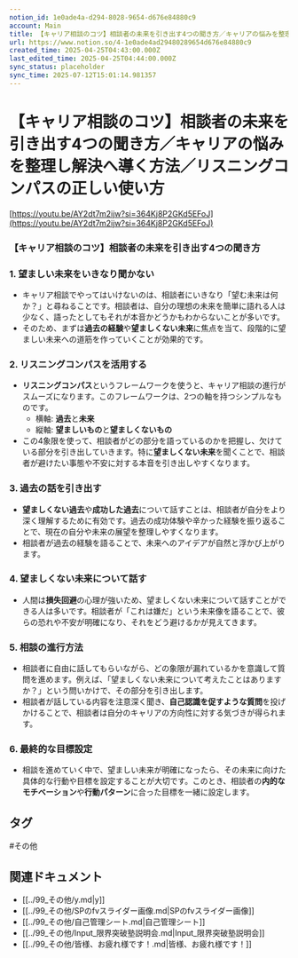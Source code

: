```yaml
---
notion_id: 1e0ade4a-d294-8028-9654-d676e84880c9
account: Main
title: 【キャリア相談のコツ】相談者の未来を引き出す4つの聞き方／キャリアの悩みを整理し解決へ導く方法／リスニングコンパスの正しい使い方
url: https://www.notion.so/4-1e0ade4ad29480289654d676e84880c9
created_time: 2025-04-25T04:43:00.000Z
last_edited_time: 2025-04-25T04:44:00.000Z
sync_status: placeholder
sync_time: 2025-07-12T15:01:14.981357
---
```

# 【キャリア相談のコツ】相談者の未来を引き出す4つの聞き方／キャリアの悩みを整理し解決へ導く方法／リスニングコンパスの正しい使い方

[https://youtu.be/AY2dt7m2ijw?si=364Kj8P2GKd5EFoJ](https://youtu.be/AY2dt7m2ijw?si=364Kj8P2GKd5EFoJ)
### 【キャリア相談のコツ】相談者の未来を引き出す4つの聞き方
### 1. **望ましい未来をいきなり聞かない**
- キャリア相談でやってはいけないのは、相談者にいきなり「望む未来は何か？」と尋ねることです。相談者は、自分の理想の未来を簡単に語れる人は少なく、語ったとしてもそれが本音かどうかもわからないことが多いです。
- そのため、まずは**過去の経験**や**望ましくない未来**に焦点を当て、段階的に望ましい未来への道筋を作っていくことが効果的です。
### 2. **リスニングコンパスを活用する**
- **リスニングコンパス**というフレームワークを使うと、キャリア相談の進行がスムーズになります。このフレームワークは、2つの軸を持つシンプルなものです。
  - 横軸: **過去**と**未来**
  - 縦軸: **望ましいもの**と**望ましくないもの**
- この4象限を使って、相談者がどの部分を語っているのかを把握し、欠けている部分を引き出していきます。特に**望ましくない未来**を聞くことで、相談者が避けたい事態や不安に対する本音を引き出しやすくなります。
### 3. **過去の話を引き出す**
- **望ましくない過去**や**成功した過去**について話すことは、相談者が自分をより深く理解するために有効です。過去の成功体験や辛かった経験を振り返ることで、現在の自分や未来の展望を整理しやすくなります。
- 相談者が過去の経験を語ることで、未来へのアイデアが自然と浮かび上がります。
### 4. **望ましくない未来について話す**
- 人間は**損失回避**の心理が強いため、望ましくない未来について話すことができる人は多いです。相談者が「これは嫌だ」という未来像を語ることで、彼らの恐れや不安が明確になり、それをどう避けるかが見えてきます。
### 5. **相談の進行方法**
- 相談者に自由に話してもらいながら、どの象限が漏れているかを意識して質問を進めます。例えば、「望ましくない未来について考えたことはありますか？」という問いかけで、その部分を引き出します。
- 相談者が話している内容を注意深く聞き、**自己認識を促すような質問**を投げかけることで、相談者は自分のキャリアの方向性に対する気づきが得られます。
### 6. **最終的な目標設定**
- 相談を進めていく中で、望ましい未来が明確になったら、その未来に向けた具体的な行動や目標を設定することが大切です。このとき、相談者の**内的なモチベーション**や**行動パターン**に合った目標を一緒に設定します。

## タグ

#その他 

## 関連ドキュメント

- [[../99_その他/y.md|y]]
- [[../99_その他/SPのfvスライダー画像.md|SPのfvスライダー画像]]
- [[../99_その他/自己管理シート.md|自己管理シート]]
- [[../99_その他/Input_限界突破塾説明会.md|Input_限界突破塾説明会]]
- [[../99_その他/皆様、お疲れ様です！.md|皆様、お疲れ様です！]]
